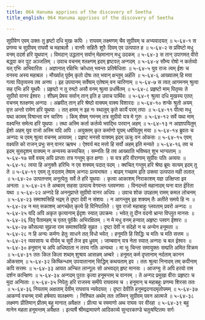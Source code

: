 ```yaml
---
title: 064 Hanuma apprises of the discovery of Seetha
title_english: 064 Hanuma apprises of the discovery of Seetha

---
```

<div class="audioEmbed"  caption="श्रीराम-हरिसीताराममूर्ति-घनपाठिभ्यां वचनम्" src="https://archive.org/download/Ramayana-recitation-Sriram-harisItArAmamUrti-Ghanapaati-v2/Kanda_5/Kanda_5_SK-064-Hanuma_apprises_of_the_discovery_of_Seetha.mp3"></div>
सुग्रीवेण एवम् उक्तः तु हृष्टो दधि मुखः कपिः ।  
राघवम् लक्ष्मणम् चैव सुग्रीवम् च अभ्यवादयत् ॥ ५-६४-१  
स प्रणम्य च सुग्रीवम् राघवौ च महाबलौ ।  
वानरैः सहितैः शूरैः दिवम् एव उत्पपात ह ॥ ५-६४-२  
स प्रविष्टो मधु वनम् ददर्श हरि यूथपान् ।  
विमदान् उद्धतान् सर्वान् मेहमानान् मधु उदकम् ॥ ५-६४-३  
स तान् उपागमत् वीरो बद्ध्वा कर पुट अञ्जलिम् ।  
उवाच वचनम् श्लक्ष्णम् इदम् हृष्टवत् अन्गदम् ॥ ५-६४-४  
सौम्य रोषो न कर्तव्यो यत् एभिः अभिवारितः ।  
अज्ञानात् रक्षिभिः क्रोधात् भवन्तः प्रतिषेधिताः ॥ ५-६४-५  
युव राजः त्वम् ईशः च वनस्य अस्य महाबल ।  
मौर्ख्यात् पूर्वम् कृतो दोषः तत् भवान् क्षन्तुम् अर्हति ॥ ५-६४-६  
आख्यातम् हि मया गत्वा पितृव्यस्य तव अनघ ।  
इह उपयानम् सर्वेषाम् एतेषाम् वन चारिणाम् ॥ ५-६४-७  
स त्वत् आगमनम् श्रुत्वा सह एभिः हरि यूथपैः ।  
प्रहृष्टो न तु रुष्टो असौ वनम् श्रुत्वा प्रधर्षितम् ॥ ५-६४-८  
प्रहृष्टो माम् पितृव्यः ते सुग्रीवो वानर ईश्वरः ।  
शीघ्रम् प्रेषय सर्वान् तान् इति ह उवाच पार्थिवः ॥ ५-६४-९  
श्रुत्वा दधि मुखस्य एतत् वचनम् श्लक्ष्णम् अन्गदः ।  
अब्रवीत् तान् हरि श्रेष्ठो वाक्यम् वाक्य विशारदः ॥ ५-६४-१०  
शन्के श्रुतो अयम् वृत्त अन्तो रामेण हरि यूथपाः ।  
तत् क्षमम् न इह नः स्थातुम् कृते कार्ये परम् तपाः ॥ ५-६४-११  
पीत्वा मधु यथा कामम् विश्रान्ता वन चारिणः ।  
किम् शेषम् गमनम् तत्र सुग्रीवो यत्र मे गुरुः ॥ ५-६४-१२  
सर्वे यथा माम् वक्ष्यन्ति समेत्य हरि यूथपाः ।  
तथा अस्मि कर्ता कर्तव्ये भवद्भिः परवान् अहम् ॥ ५-६४-१३  
न आज्ञापयितुम् ईशो अहम् युव राजो अस्मि यदि अपि ।  
अयुक्तम् कृत कर्माणो यूयम् धर्षयितुम् मया ॥ ५-६४-१४  
ब्रुवतः च अन्गदः च एवम् श्रुत्वा वचनम् अव्ययम् ।  
प्रहृष्ट मनसो वाक्यम् इदम् ऊचुः वन ओकसः ॥ ५-६४-१५  
एवम् वक्ष्यति को राजन् प्रभुः सन् वानर ऋषभ ।  
ऐश्वर्य मद मत्तो हि सर्वो अहम् इति मन्यते ॥ ५-६४-१६  
तव च इदम् सुसदृशम् वाक्यम् न अन्यस्य कस्यचित् ।  
सम्नतिः हि तव आख्याति भविष्यत् शुभ भाग्यताम् ॥ ५-६४-१७  
सर्वे वयम् अपि प्राप्ताः तत्र गन्तुम् कृत क्षणाः ।  
स यत्र हरि वीराणाम् सुग्रीवः पतिः अव्ययः ॥ ५-६४-१८  
त्वया हि अनुक्तैः हरिभिः न एव शक्यम् पदात् पदम् ।  
क्वचित् गन्तुम् हरि श्रेष्ठ ब्रूमः सत्यम् इदम् तु ते ॥ ५-६४-१९  
एवम् तु वदताम् तेषाम् अन्गदः प्रत्यभाषत ।  
बाढम् गच्छाम इति उक्त्वा उत्पपात मही तलात् ॥ ५-६४-२०  
उत्पतन्तम् अनूत्पेतुः सर्वे ते हरि यूथपाः ।  
कृत्वा आकाशम् निराकाशम् यज्ञ उत्क्षिप्ता इव अनलाः ॥ ५-६४-२१  
ते अम्बरम् सहसा उत्पत्य वेगवन्तः प्लवम्गमाः ।  
विनदन्तो महानादम् घना वात ईरिता यथा ॥ ५-६४-२२  
अन्गदे हि अननुप्राप्ते सुग्रीवो वानर अधिपः ।  
उवाच शोक उपहतम् रामम् कमल लोचनम् ॥ ५-६४-२३  
समाश्वसिहि भद्रम् ते दृष्टा देवी न संशयः ।  
न आगन्तुम् इह शक्यम् तैः अतीते समये हि नः ॥ ५-६४-२४  
न मत् सकाशम् आगच्छेत् कृत्ये हि विनिपातिते ।  
युव राजो महाबाहुः प्लवताम् प्रवरो अन्गदः ॥ ५-६४-२५  
यदि अपि अकृत कृत्यानाम् ईदृशः स्यात् उपक्रमः ।  
भवेत् तु दीन वदनो भ्रान्त विप्लुत मानसः ॥ ५-६४-२६  
पितृ पैतामहम् च एतत् पूर्वकैः अभिरक्षितम् ।  
न मे मधु वनम् हन्यात् अहृष्टः प्लवग ईश्वरः ॥ ५-६४-२७  
कौसल्या सुप्रजा राम समाश्वसिहि सुव्रत ।  
दृष्टा देवी न संदेहो न च अन्येन हनूमता ॥ ५-६४-२८  
न हि अन्यः कर्मणः हेतुः साधने तत् विधो भवेत् ।  
हनूमति हि सिद्धिः च मतिः च मति सत्तम ॥ ५-६४-२९  
व्यवसायः च वीर्यम् च सूर्ये तेज इव ध्रुवम् ।  
जाम्बवान् यत्र नेता स्यात् अन्गदः च बल ईश्वरः ॥ ५-६४-३०  
हनूमान् च अपि अधिष्ठाता न तस्य गतिः अन्यथा ।  
मा भूः चिन्ता समायुक्तः सम्प्रति अमित विक्रम ॥ ५-६४-३१  
ततः किल किला शब्दम् शुश्राव आसन्नम् अम्बरे ।  
हनूमत् कर्म दृप्तानाम् नर्दताम् कानन ओकसाम् ॥ ५-६४-३२  
किष्किन्धाम् उपयातानाम् सिद्धिम् कथयताम् इव ।  
ततः श्रुत्वा निनादम् तम् कपीनाम् कपि सत्तमः ॥ ५-६४-३३  
आयत अन्चित लान्गूलः सो अभवद्त् हृष्ट मानसः ।  
आजग्मुः ते अपि हरयो राम दर्शन कान्क्षिणः ॥ ५-६४-३४  
अन्गदम् पुरतः कृत्वा हनूमन्तम् च वानरम् ।  
ते अन्गद प्रमुखा वीराः प्रहृष्टाः च मुदा अन्विताः ॥ ५-६४-३५  
निपेतुः हरि राजस्य समीपे राघवस्य च ।  
हनूमान् च महाबहुः प्रणम्य शिरसा ततः ॥ ५-६४-३६  
नियताम् अक्षताम् देवीम् राघवाय न्यवेदयत् ।  
दृष्टा देवीति हनुमद्वदनादमृतोपमम् ॥ ५-६४-३७  
आकर्ण्य वचनम् रामो हर्षमाप सलक्ष्मणः ।  
निश्चित अर्थम् ततः तस्मिन् सुग्रीवम् पवन आत्मजे ॥ ५-६४-३८  
लक्ष्मणः प्रीतिमान् प्रीतम् बहु मानात् अवैक्षत ।  
प्रीत्या च रममाणो अथ राघवः पर वीरहा ॥ ५-६४-३९  
बहु मानेन महता हनूमन्तम् अवैक्षत ।  
इत्यार्षे श्रीमद्रामायणे आदिकाव्ये सुन्दरकाण्डे चतुःषष्टितमः सर्गः